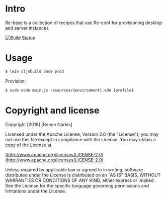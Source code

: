 # Intro

Re-base is a collection of recipes that use Re-conf for provisioning desktop and server instances

[![Build Status](https://travis-ci.org/re-ops/re-base.png)](https://travis-ci.org/re-ops/re-base)


# Usage

```bash
$ lein cljsbuild once prod
```

Provision:

```bash
$ sudo node main.js resources/{environment}.edn {profile}
```

# Copyright and license

Copyright [2018] [Ronen Narkis]

Licensed under the Apache License, Version 2.0 (the "License");
you may not use this file except in compliance with the License.
You may obtain a copy of the License at

  [http://www.apache.org/licenses/LICENSE-2.0](http://www.apache.org/licenses/LICENSE-2.0)

Unless required by applicable law or agreed to in writing, software
distributed under the License is distributed on an "AS IS" BASIS,
WITHOUT WARRANTIES OR CONDITIONS OF ANY KIND, either express or implied.
See the License for the specific language governing permissions and
limitations under the License.
